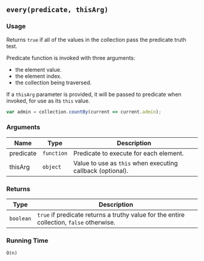 ## `every(predicate, thisArg)`

### Usage

Returns `true` if all of the values in the collection pass the predicate truth test.

Predicate function is invoked with three arguments:
- the element value.
- the element index.
- the collection being traversed.

If a `thisArg` parameter is provided, it will be passed to predicate when invoked, for use as its `this` value.

```javascript
var admin = collection.countBy(current => current.admin);
```

### Arguments

| Name      | Type       | Description                                                |
|-----------|------------|------------------------------------------------------------|
| predicate | `function` | Predicate to execute for each element.                     |
| thisArg   | `object`   | Value to use as `this` when executing callback (optional). |

### Returns

| Type       | Description                                                                              |
|------------|------------------------------------------------------------------------------------------|
| `boolean`  | `true` if predicate returns a truthy value for the entire collection, `false` otherwise. |

### Running Time

`O(n)`
